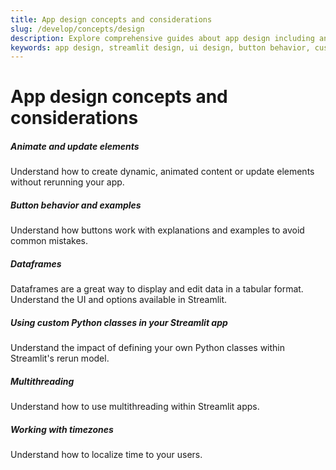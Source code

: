 ```yaml
---
title: App design concepts and considerations
slug: /develop/concepts/design
description: Explore comprehensive guides about app design including animating elements, button behavior, custom styling, dataframe design, multithreading, and timezone handling.
keywords: app design, streamlit design, ui design, button behavior, custom styling, dataframes, multithreading, timezone handling, app layout, user experience
---
```


# App design concepts and considerations

<TileContainer layout="list">

<RefCard href="/develop/concepts/design/animate">

<h5>Animate and update elements</h5>

Understand how to create dynamic, animated content or update elements without rerunning your app.

</RefCard>

<RefCard href="/develop/concepts/design/buttons">

<h5>Button behavior and examples</h5>

Understand how buttons work with explanations and examples to avoid common mistakes.

</RefCard>

<RefCard href="/develop/concepts/design/dataframes">

<h5>Dataframes</h5>

Dataframes are a great way to display and edit data in a tabular format. Understand the UI and options available in Streamlit.

</RefCard>

<RefCard href="/develop/concepts/design/custom-classes">

<h5>Using custom Python classes in your Streamlit app</h5>

Understand the impact of defining your own Python classes within Streamlit's rerun model.

</RefCard>

<RefCard href="/develop/concepts/design/multithreading">

<h5>Multithreading</h5>

Understand how to use multithreading within Streamlit apps.

</RefCard>

<RefCard href="/develop/concepts/design/timezone-handling">

<h5>Working with timezones</h5>

Understand how to localize time to your users.

</RefCard>

</TileContainer>
